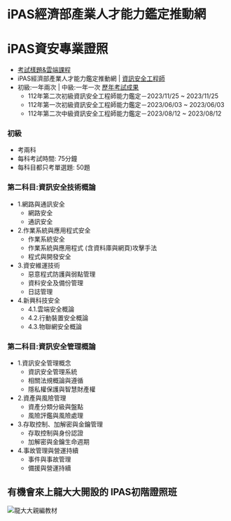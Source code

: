 
# iPAS經濟部產業人才能力鑑定推動網
# iPAS資安專業證照
- [考試樣題&雲端課程](https://www.ipas.org.tw/ISE/AbilityPageContent.aspx?mnuno=855dc817-1946-41de-8c50-c6b44e6f0949&pgeno=92664c36-72cf-418c-98a9-c4e8a769dd64)
- iPAS經濟部產業人才能力鑑定推動網 | [資訊安全工程師](https://www.ipas.org.tw/ISE/)
- 初級:一年兩次 | 中級:一年一次  [歷年考試成果](https://www.ipas.org.tw/ISE/AbilityPageContent.aspx?pgeno=b53d1159-f9d1-415b-bd2f-b915ae16e39d)
  - 112年第二次初級資訊安全工程師能力鑑定－2023/11/25 ~ 2023/11/25
  - 112年第一次初級資訊安全工程師能力鑑定－2023/06/03 ~ 2023/06/03
  - 112年第二次中級資訊安全工程師能力鑑定－2023/08/12 ~ 2023/08/12

### 初級
- 考兩科
- 每科考試時間: 75分鐘
- 每科目都只考單選題: 50題
### 第二科目:資訊安全技術概論
  - 1.網路與通訊安全
    - 網路安全
    - 通訊安全
  - 2.作業系統與應用程式安全
    - 作業系統安全
    - 作業系統與應用程式 (含資料庫與網頁)攻擊手法
    - 程式與開發安全
  - 3.資安維運技術
    - 惡意程式防護與弱點管理
    - 資料安全及備份管理
    - 日誌管理
  - 4.新興科技安全
    - 4.1.雲端安全概論
    - 4.2.行動裝置安全概論
    - 4.3.物聯網安全概論
### 第二科目:資訊安全管理概論
  - 1.資訊安全管理概念
    - 資訊安全管理系統
    - 相關法規概論與遵循
    - 隱私權保護與智慧財產權
  - 2.資產與風險管理
    - 資產分類分級與盤點
    - 風險評鑑與風險處理
  - 3.存取控制、加解密與金鑰管理
    - 存取控制與身份認證
    - 加解密與金鑰生命週期
  - 4.事故管理與營運持續
    - 事件與事故管理
    - 備援與營運持續
## 有機會來上龍大大開設的 IPAS初階證照班
![龍大大親編教材](textbook_1.png)

